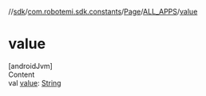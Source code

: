 //[sdk](../../../../index.md)/[com.robotemi.sdk.constants](../../index.md)/[Page](../index.md)/[ALL_APPS](index.md)/[value](value.md)



# value  
[androidJvm]  
Content  
val [value](value.md): [String](https://kotlinlang.org/api/latest/jvm/stdlib/kotlin/-string/index.html)  



